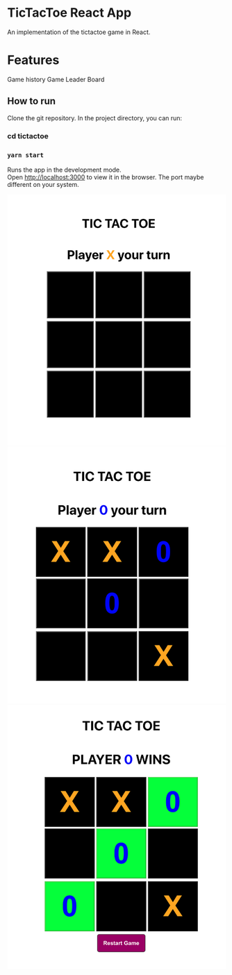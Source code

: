 # TicTacToe React App

An implementation of the tictactoe game in React.

# Features

Game history
Game Leader Board

## How to run

Clone the git repository. In the project directory, you can run:

### cd tictactoe

### `yarn start`

Runs the app in the development mode.\
Open [http://localhost:3000](http://localhost:3000) to view it in the browser. The port maybe different on your system.

![README Image](https://github.com/osepro/tictactoe/blob/master/readmeimg/screenshot1.png)
![README Image](https://github.com/osepro/tictactoe/blob/master/readmeimg/screenshot2.png)
![README Image](https://github.com/osepro/tictactoe/blob/master/readmeimg/screenshot3.png)
